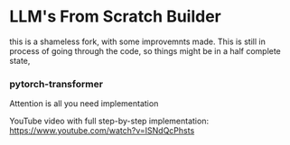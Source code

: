 # LLM's From Scratch Builder
this is a shameless fork, with some improvemnts made. 
This is still in process of going through the code, so things might be in a half complete state,

### pytorch-transformer
Attention is all you need implementation

YouTube video with full step-by-step implementation: https://www.youtube.com/watch?v=ISNdQcPhsts

